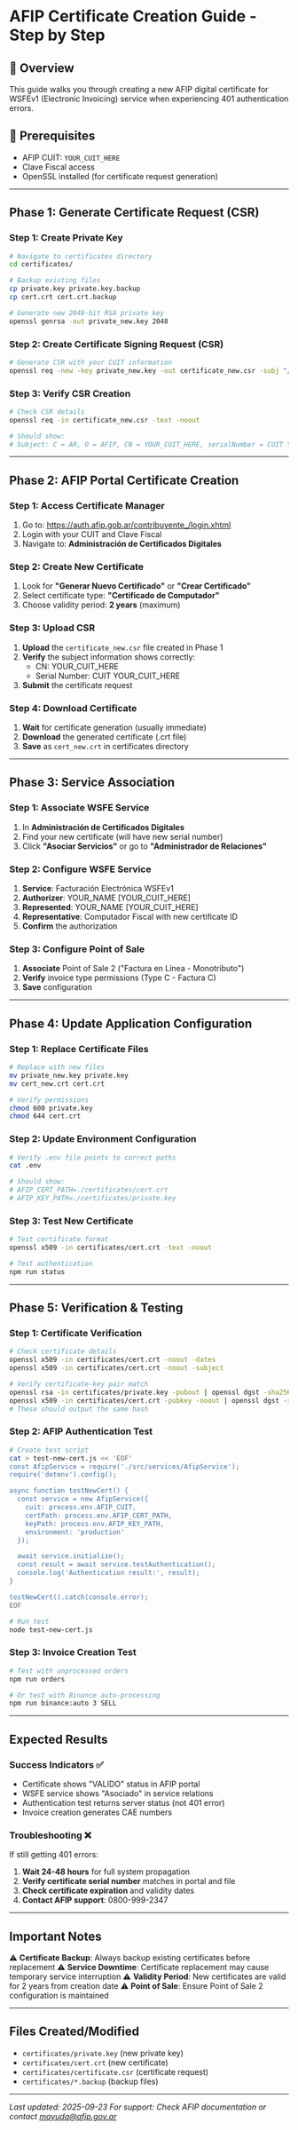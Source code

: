 # AFIP Certificate Creation Guide - Step by Step

## 🎯 **Overview**
This guide walks you through creating a new AFIP digital certificate for WSFEv1 (Electronic Invoicing) service when experiencing 401 authentication errors.

## 🔧 **Prerequisites**
- AFIP CUIT: `YOUR_CUIT_HERE`
- Clave Fiscal access
- OpenSSL installed (for certificate request generation)

---

## **Phase 1: Generate Certificate Request (CSR)**

### **Step 1: Create Private Key**
```bash
# Navigate to certificates directory
cd certificates/

# Backup existing files
cp private.key private.key.backup
cp cert.crt cert.crt.backup

# Generate new 2048-bit RSA private key
openssl genrsa -out private_new.key 2048
```

### **Step 2: Create Certificate Signing Request (CSR)**
```bash
# Generate CSR with your CUIT information
openssl req -new -key private_new.key -out certificate_new.csr -subj "/C=AR/O=AFIP/CN=YOUR_CUIT_HERE/serialNumber=CUIT YOUR_CUIT_HERE"
```

### **Step 3: Verify CSR Creation**
```bash
# Check CSR details
openssl req -in certificate_new.csr -text -noout

# Should show:
# Subject: C = AR, O = AFIP, CN = YOUR_CUIT_HERE, serialNumber = CUIT YOUR_CUIT_HERE
```

---

## **Phase 2: AFIP Portal Certificate Creation**

### **Step 1: Access Certificate Manager**
1. Go to: https://auth.afip.gob.ar/contribuyente_/login.xhtml
2. Login with your CUIT and Clave Fiscal
3. Navigate to: **Administración de Certificados Digitales**

### **Step 2: Create New Certificate**
1. Look for **"Generar Nuevo Certificado"** or **"Crear Certificado"**
2. Select certificate type: **"Certificado de Computador"**
3. Choose validity period: **2 years** (maximum)

### **Step 3: Upload CSR**
1. **Upload** the `certificate_new.csr` file created in Phase 1
2. **Verify** the subject information shows correctly:
   - CN: YOUR_CUIT_HERE
   - Serial Number: CUIT YOUR_CUIT_HERE
3. **Submit** the certificate request

### **Step 4: Download Certificate**
1. **Wait** for certificate generation (usually immediate)
2. **Download** the generated certificate (.crt file)
3. **Save** as `cert_new.crt` in certificates directory

---

## **Phase 3: Service Association**

### **Step 1: Associate WSFE Service**
1. In **Administración de Certificados Digitales**
2. Find your new certificate (will have new serial number)
3. Click **"Asociar Servicios"** or go to **"Administrador de Relaciones"**

### **Step 2: Configure WSFE Service**
1. **Service**: Facturación Electrónica WSFEv1
2. **Authorizer**: YOUR_NAME [YOUR_CUIT_HERE]
3. **Represented**: YOUR_NAME [YOUR_CUIT_HERE]
4. **Representative**: Computador Fiscal with new certificate ID
5. **Confirm** the authorization

### **Step 3: Configure Point of Sale**
1. **Associate** Point of Sale 2 ("Factura en Línea - Monotributo")
2. **Verify** invoice type permissions (Type C - Factura C)
3. **Save** configuration

---

## **Phase 4: Update Application Configuration**

### **Step 1: Replace Certificate Files**
```bash
# Replace with new files
mv private_new.key private.key
mv cert_new.crt cert.crt

# Verify permissions
chmod 600 private.key
chmod 644 cert.crt
```

### **Step 2: Update Environment Configuration**
```bash
# Verify .env file points to correct paths
cat .env

# Should show:
# AFIP_CERT_PATH=./certificates/cert.crt
# AFIP_KEY_PATH=./certificates/private.key
```

### **Step 3: Test New Certificate**
```bash
# Test certificate format
openssl x509 -in certificates/cert.crt -text -noout

# Test authentication
npm run status
```

---

## **Phase 5: Verification & Testing**

### **Step 1: Certificate Verification**
```bash
# Check certificate details
openssl x509 -in certificates/cert.crt -noout -dates
openssl x509 -in certificates/cert.crt -noout -subject

# Verify certificate-key pair match
openssl rsa -in certificates/private.key -pubout | openssl dgst -sha256
openssl x509 -in certificates/cert.crt -pubkey -noout | openssl dgst -sha256
# These should output the same hash
```

### **Step 2: AFIP Authentication Test**
```bash
# Create test script
cat > test-new-cert.js << 'EOF'
const AfipService = require('./src/services/AfipService');
require('dotenv').config();

async function testNewCert() {
  const service = new AfipService({
    cuit: process.env.AFIP_CUIT,
    certPath: process.env.AFIP_CERT_PATH,
    keyPath: process.env.AFIP_KEY_PATH,
    environment: 'production'
  });

  await service.initialize();
  const result = await service.testAuthentication();
  console.log('Authentication result:', result);
}

testNewCert().catch(console.error);
EOF

# Run test
node test-new-cert.js
```

### **Step 3: Invoice Creation Test**
```bash
# Test with unprocessed orders
npm run orders

# Or test with Binance auto-processing
npm run binance:auto 3 SELL
```

---

## **Expected Results**

### **Success Indicators** ✅
- Certificate shows "VALIDO" status in AFIP portal
- WSFE service shows "Asociado" in service relations
- Authentication test returns server status (not 401 error)
- Invoice creation generates CAE numbers

### **Troubleshooting** ❌
If still getting 401 errors:

1. **Wait 24-48 hours** for full system propagation
2. **Verify certificate serial number** matches in portal and file
3. **Check certificate expiration** and validity dates
4. **Contact AFIP support**: 0800-999-2347

---

## **Important Notes**

⚠️ **Certificate Backup**: Always backup existing certificates before replacement
⚠️ **Service Downtime**: Certificate replacement may cause temporary service interruption
⚠️ **Validity Period**: New certificates are valid for 2 years from creation date
⚠️ **Point of Sale**: Ensure Point of Sale 2 configuration is maintained

---

## **Files Created/Modified**
- `certificates/private.key` (new private key)
- `certificates/cert.crt` (new certificate)
- `certificates/certificate.csr` (certificate request)
- `certificates/*.backup` (backup files)

---

*Last updated: 2025-09-23*
*For support: Check AFIP documentation or contact mayuda@afip.gov.ar*